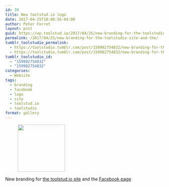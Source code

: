 ```yaml
---
id: 39
title: New toolstud.io logo
date: 2017-04-25T18:00:56-04:00
author: Peter Forret
layout: post
guid: https://wp.toolstud.io/2017/04/25/new-branding-for-the-toolstudio-site-and-the/
permalink: /2017/04/25/new-branding-for-the-toolstudio-site-and-the/
tumblr_toolstudio_permalink:
  - https://toolstudio.tumblr.com/post/159982754832/new-branding-for-the-toolstudio-site-and-the
  - https://toolstudio.tumblr.com/post/159982754832/new-branding-for-the-toolstudio-site-and-the
tumblr_toolstudio_id:
  - "159982754832"
  - "159982754832"
categories:
  - Website
tags:
  - branding
  - facebook
  - logo
  - site
  - toolstud.io
  - toolstudio
format: gallery
---
```

<div id='gallery-3' class='gallery galleryid-39 gallery-columns-3 gallery-size-thumbnail'>
  <figure class='gallery-item'> 
  
  <div class='gallery-icon landscape'>
    <a href='https://blog.toolstud.io/2017/04/25/new-branding-for-the-toolstudio-site-and-the/attachment/40/'><img width="150" height="150" src="https://blog.toolstud.io/wp-content/uploads/2017/04/tumblr_ooz2jah6uK1un8l7mo1_1280-150x150.png" class="attachment-thumbnail size-thumbnail" alt="" loading="lazy" srcset="https://blog.toolstud.io/wp-content/uploads/2017/04/tumblr_ooz2jah6uK1un8l7mo1_1280-150x150.png 150w, https://blog.toolstud.io/wp-content/uploads/2017/04/tumblr_ooz2jah6uK1un8l7mo1_1280-300x300.png 300w, https://blog.toolstud.io/wp-content/uploads/2017/04/tumblr_ooz2jah6uK1un8l7mo1_1280-768x768.png 768w, https://blog.toolstud.io/wp-content/uploads/2017/04/tumblr_ooz2jah6uK1un8l7mo1_1280.png 800w" sizes="(max-width: 150px) 100vw, 150px" /></a>
  </div></figure>
</div>

New branding for [the toolstud.io site](https://toolstud.io/) and the [Facebook page](https://www.facebook.com/toolstudiosite/)